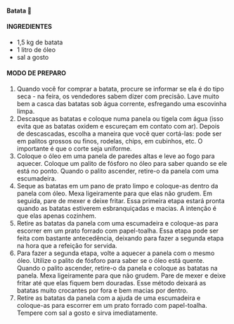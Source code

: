 ####  Batata :potato:

#### **INGREDIENTES**

- 1,5 kg de batata
- 1 litro de óleo
- sal a gosto

#### MODO DE PREPARO

1. Quando você for comprar a batata, procure se informar se ela é do tipo seca - na feira, os vendedores sabem dizer com precisão. Lave muito bem a casca das batatas sob água corrente, esfregando uma escovinha limpa. 
2. Descasque as batatas e coloque numa panela ou tigela com água (isso evita que as batatas oxidem e escureçam em contato com ar). Depois de descascadas, escolha a maneira que você quer cortá-las: pode ser em palitos grossos ou finos, rodelas, chips, em cubinhos, etc. O importante é que o corte seja uniforme. 
3. Coloque o óleo em uma panela de paredes altas e leve ao fogo para aquecer. Coloque um palito de fósforo no óleo para saber quando se ele está no ponto. Quando o palito ascender, retire-o da panela com uma escumadeira. 
4. Seque as batatas em um pano de prato limpo e coloque-as dentro da panela com óleo. Mexa ligeiramente para que elas não grudem. Em seguida, pare de mexer e deixe fritar. Essa primeira etapa estará pronta quando as batatas estiverem esbranquiçadas e macias. A intenção é que elas apenas cozinhem. 
5. Retire as batatas da panela com uma escumadeira e coloque-as para escorrer em um prato forrado com papel-toalha. Essa etapa pode ser feita com bastante antecedência, deixando para fazer a segunda etapa na hora que a refeição for servida. 
6. Para fazer a segunda etapa, volte a aquecer a panela com o mesmo óleo. Utilize o palito de fósforo para saber se o óleo está quente. Quando o palito ascender, retire-o da panela e coloque as batatas na panela. Mexa ligeiramente para que não grudem. Pare de mexer e deixe fritar até que elas fiquem bem douradas. Esse método deixará as batatas muito crocantes por fora e bem macias por dentro. 
7. Retire as batatas da panela com a ajuda de uma escumadeira e coloque-as para escorrer em um prato forrado com papel-toalha. Tempere com sal a gosto e sirva imediatamente.